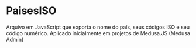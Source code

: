 # PaisesISO
Arquivo em JavaScript que exporta o nome do país, seus códigos ISO e seu código numérico. Aplicado inicialmente em projetos de Medusa.JS (Medusa Admin)
